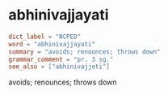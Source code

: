 # abhinivajjayati

``` toml
dict_label = "NCPED"
word = "abhinivajjayati"
summary = "avoids; renounces; throws down"
grammar_comment = "pr. 3 sg."
see_also = ["abhinivajjeti"]
```

avoids; renounces; throws down

